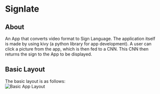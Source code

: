 # Signlate


## About

An App that converts video format to Sign Language. The application itself is made by using kivy (a python library for app development). A user can click a picture from the app, which is then fed to a CNN. This CNN then returns the sign to the App to be displayed.

## Basic Layout

The basic layout is as follows:<br>
![Basic App Layout](https://github.com/thesuhas/Signlate/images/app.png)